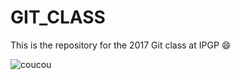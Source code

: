 # GIT_CLASS

This is the repository for the 2017 Git class at IPGP :smile:

![coucou](http://blog.shanegraphique.com/wp-content/uploads/2014/09/carlsberg-beer-pub-earth-terre-astronaute-numerik.jpg)

